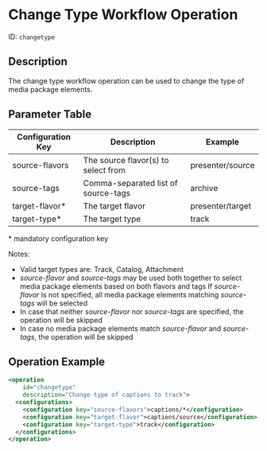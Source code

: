 Change Type Workflow Operation
========================

ID: `changetype`

Description
-----------

The change type workflow operation can be used to change the type of media package elements.


Parameter Table
---------------

|Configuration Key         | Description                         |Example           |
|--------------------------|-------------------------------------|------------------|
|source-flavors            | The source flavor(s) to select from |presenter/source  |
|source-tags               | Comma-separated list of source-tags |archive           |
|target-flavor\*           | The target flavor                   |presenter/target  |
|target-type\*             | The target type                     |track             |

\* mandatory configuration key

Notes:

- Valid target types are: Track, Catalog, Attachment
- *source-flavor* and *source-tags* may be used both together to select media package elements based on both flavors and
  tags If *source-flavor* is not specified, all media package elements matching *source-tags* will be selected
- In case that neither *source-flavor* nor *source-tags* are specified, the operation will be skipped
- In case no media package elements match *source-flavor* and *source-tags*, the operation will be skipped


Operation Example
-----------------

```xml
<operation
    id="changetype"
    description="Change type of captions to track">
  <configurations>
    <configuration key="source-flavors">captions/*</configuration>
    <configuration key="target-flavor">captions/source</configuration>
    <configuration key="target-type">track</configuration>
  </configurations>
</operation>
```
